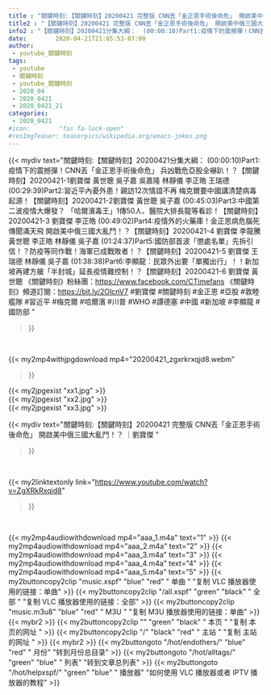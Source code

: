 ```yaml
---
title : "關鍵時刻:【關鍵時刻】20200421 完整版 CNN丟「金正恩手術後命危」 開啟美中俄三國大亂鬥！？ ｜劉寶傑 "
title2 : "【關鍵時刻】20200421 完整版 CNN丟「金正恩手術後命危」 開啟美中俄三國大亂鬥！？ ｜劉寶傑 "
info2 : "【關鍵時刻】20200421分集大綱：  (00:00:10)Part1:疫情下的震撼彈！CNN丟「金正恩手術後命危」 兵凶戰危亞股全嚇趴！？【關鍵時刻】20200421-1劉寶傑 黃世聰 吳子嘉 吳嘉隆 林靜儀 李正皓 王瑞德  (00:29:39)Part2:習近平內憂外患！親訪12次情誼不再 梅克爾要中國講清楚病毒起源！【關鍵時刻】20200421-2劉寶傑 黃世聰 吳子嘉  (00:45:03)Part3:中國第二波疫情大爆發？ 「哈爾濱毒王」1傳50人、醫院大排長龍等看診！【關鍵時刻】20200421-3 劉寶傑 李正皓  (00:49:02)Part4:疫情外的火藥庫！金正恩病危腦死傳聞滿天飛 開啟美中俄三國大亂鬥！？【關鍵時刻】20200421-4 劉寶傑 李龍騰 黃世聰 李正皓 林靜儀 吳子嘉  (01:24:37)Part5:國防部首波「懲處名單」先拆引信！？防疫等同作戰！海軍已成戰敗者！？【關鍵時刻】20200421-5 劉寶傑 王瑞德 林靜儀 吳子嘉  (01:38:38)Part6:李顯龍：民眾外出要「單獨出行」！！新加坡再建方艙「半封城」延長疫情難控制！？【關鍵時刻】20200421-6 劉寶傑 黃世聰  《關鍵時刻》粉絲團：https://www.facebook.com/CTimefans 《關鍵時刻》頻道訂閱：https://bit.ly/2OlcnV7  #劉寶傑 #關鍵時刻 #金正恩 #亞股 #敦睦艦隊 #習近平 #梅克爾 #哈爾濱 #川普 #WHO #譚德塞 #中國 #新加坡 #李顯龍 #國防部 "
date:        2020-04-21T21:05:53-07:00
author:
 - youtube_關鍵時刻
tags:
 - youtube
 - 關鍵時刻
 - youtube_關鍵時刻
 - 2020_04
 - 2020_0421
 - 2020_0421_21
categories:
 - 2020_0421
#icon:        "fas fa-lock-open"
#resImgTeaser: teaserpics/wikipedia.org/emacs-jokes.png
---
```


{{< mydiv text="關鍵時刻:【關鍵時刻】20200421分集大綱：  (00:00:10)Part1:疫情下的震撼彈！CNN丟「金正恩手術後命危」 兵凶戰危亞股全嚇趴！？【關鍵時刻】20200421-1劉寶傑 黃世聰 吳子嘉 吳嘉隆 林靜儀 李正皓 王瑞德  (00:29:39)Part2:習近平內憂外患！親訪12次情誼不再 梅克爾要中國講清楚病毒起源！【關鍵時刻】20200421-2劉寶傑 黃世聰 吳子嘉  (00:45:03)Part3:中國第二波疫情大爆發？ 「哈爾濱毒王」1傳50人、醫院大排長龍等看診！【關鍵時刻】20200421-3 劉寶傑 李正皓  (00:49:02)Part4:疫情外的火藥庫！金正恩病危腦死傳聞滿天飛 開啟美中俄三國大亂鬥！？【關鍵時刻】20200421-4 劉寶傑 李龍騰 黃世聰 李正皓 林靜儀 吳子嘉  (01:24:37)Part5:國防部首波「懲處名單」先拆引信！？防疫等同作戰！海軍已成戰敗者！？【關鍵時刻】20200421-5 劉寶傑 王瑞德 林靜儀 吳子嘉  (01:38:38)Part6:李顯龍：民眾外出要「單獨出行」！！新加坡再建方艙「半封城」延長疫情難控制！？【關鍵時刻】20200421-6 劉寶傑 黃世聰  《關鍵時刻》粉絲團：https://www.facebook.com/CTimefans 《關鍵時刻》頻道訂閱：https://bit.ly/2OlcnV7  #劉寶傑 #關鍵時刻 #金正恩 #亞股 #敦睦艦隊 #習近平 #梅克爾 #哈爾濱 #川普 #WHO #譚德塞 #中國 #新加坡 #李顯龍 #國防部 "
>}}
<br>


{{< my2mp4withjpgdownload mp4="20200421_zgxrkrxqjd8.webm"
>}}

{{< my2jpgexist "xx1.jpg" >}}<br>
{{< my2jpgexist "xx2.jpg" >}}<br>
{{< my2jpgexist "xx3.jpg" >}}<br>



{{< mydiv text="關鍵時刻:【關鍵時刻】20200421 完整版 CNN丟「金正恩手術後命危」 開啟美中俄三國大亂鬥！？ ｜劉寶傑 "
>}}
<br>

{{< my2linktextonly link="https://www.youtube.com/watch?v=ZgXRkRxqjd8"
>}}


<br>

{{< my2mp4audiowithdownload mp4="aaa_1.m4a"    text="1" >}}
{{< my2mp4audiowithdownload mp4="aaa_2.m4a"    text="2" >}}
{{< my2mp4audiowithdownload mp4="aaa_3.m4a"    text="3" >}}
{{< my2mp4audiowithdownload mp4="aaa_4.m4a"    text="4" >}}
{{< my2mp4audiowithdownload mp4="aaa_5.m4a"    text="5" >}}
{{< my2buttoncopy2clip "music.xspf"        "blue"   "red"    " 单曲 "  "复制 VLC 播放器使用的链接：单曲" >}} {{< my2buttoncopy2clip "/all.xspf"         "green"  "black"  " 全部 "  "复制 VLC 播放器使用的链接：全部" >}} {{< my2buttoncopy2clip "music.m3u8"        "blue"   "red"    " M3U  "    "复制 M3U 播放器使用的链接：单曲" >}} {{< mybr2 >}} {{< my2buttoncopy2clip ""                  "green"  "black"  " 本页 "    "复制 本页的网址 " >}} {{< my2buttoncopy2clip "/"                 "black"  "red"    " 主站 "    "复制 主站的网址 " >}} {{< mybr2 >}} {{< my2buttongoto      "/hot/endothers/"   "blue"   "red"    " 月份"   "转到月份总目录" >}} {{< my2buttongoto      "/hot/alltags/"     "green"  "blue"   " 列表"   "转到文章总列表" >}} {{< my2buttongoto      "/hot/helpxspf/"    "green"  "blue"   " 播放器" "如何使用 VLC 播放器或者 IPTV 播放器的教程" >}} 
